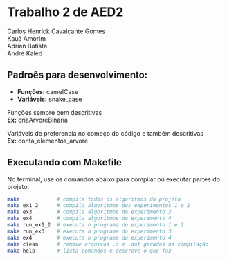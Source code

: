# Trabalho 2 de AED2

Carlos Henrick Cavalcante Gomes <br>
Kauã Amorim <br>
Adrian Batista <br>
Andre Kaled <br>

## Padroẽs para desenvolvimento:

- **Funções:** camelCase
- **Variáveis:** snake_case

Funções sempre bem descritivas <br>
**Ex:** criaArvoreBinaria

Variáveis de preferencia no começo do código e também descritivas <br>
**Ex:** conta_elementos_arvore

## Executando com Makefile

No terminal, use os comandos abaixo para compilar ou executar partes do projeto:
```sh
make            # compila todos os algoritmos do projeto 
make ex1_2      # compila algoritmos dos experimentos 1 e 2
make ex3        # compila algoritmos do experimento 3
make ex4        # compila algoritmos do experimento 4
make run_ex1_2  # executa o programa do experimento 1 e 2
make run_ex3    # executa o programa do experimento 3
make ex4        # executa o programa do experimento 4
make clean      # remove arquivos .o e .out gerados na compilação
make help       # lista comandos e descreve o que faz
```

